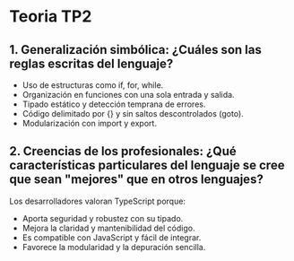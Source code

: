 # Teoria TP2
## 1. Generalización simbólica: ¿Cuáles son las reglas escritas del lenguaje? ##
- Uso de estructuras como if, for, while.
- Organización en funciones con una sola entrada y salida.
- Tipado estático y detección temprana de errores.
- Código delimitado por {} y sin saltos descontrolados (goto).
- Modularización con import y export.


## 2. Creencias de los profesionales: ¿Qué características particulares del lenguaje se cree que sean "mejores" que en otros lenguajes? ##
Los desarrolladores valoran TypeScript porque:
- Aporta seguridad y robustez con su tipado.
- Mejora la claridad y mantenibilidad del código.
- Es compatible con JavaScript y fácil de integrar.
- Favorece la modularidad y la depuración sencilla.